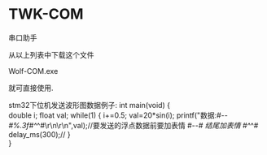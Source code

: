 # TWK-COM
串口助手

从以上列表中下载这个文件

Wolf-COM.exe 

就可直接使用.

stm32下位机发送波形图数据例子:
int main(void)
{	
  double i;
	float val;
	while(1)
	{
   i+=0.5;
   val=20*sin(i);
	 printf("数据:#-_-#%.3f#^_^#\r\n\r\n",val);//要发送的浮点数据前要加表情 #-_-# 结尾加表情 #^_^# 
   delay_ms(300);//
	}	 
}

